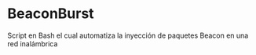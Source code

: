 # BeaconBurst
Script en Bash el cual automatiza la inyección de paquetes Beacon en una red inalámbrica
